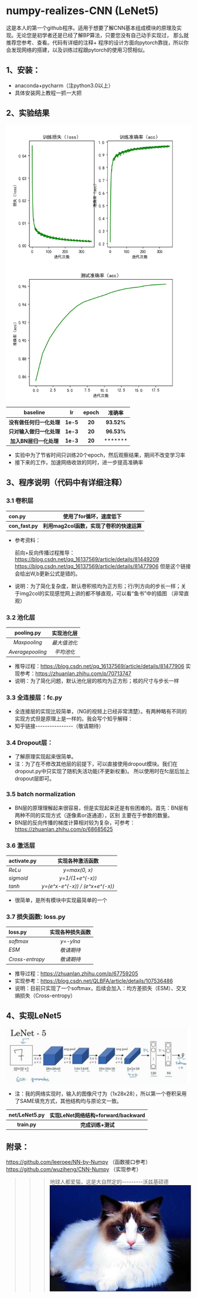 # 	numpy-realizes-CNN (LeNet5)

​	这是本人的第一个github程序。适用于想要了解CNN基本组成模块的原理及实现。无论您是初学者还是已经了解BP算法，只要您没有自己动手实现过，
那么就推荐您参考、查看。代码有详细的注释+
    程序的设计方面向pytorch靠拢，所以你会发现网络的搭建，以及训练过程跟pytorch的使用习惯相似。

## 1、安装：
   * anaconda+pycharm（注python3.0以上）
   * 具体安装网上教程一抓一大把
   
   
## 2、实验结果

   ![实验结果](./pic/输入做归一化实验结果/Figure_1.png)
   ![实验结果](./pic/输入做归一化实验结果/Figure_2.png)
   
   <center>

|        baseline       |      lr       |    epoch   |      准确率     |
| :-------------------: | :----------:  | :-----:|:------------: | 
| **没有做任何归一化处理** |    **1e-5**   |    **20**  |    **93.52%**   |
| **只对输入做归一化处理** |    **1e-3**   |    **20**  |    **96.53%**   |
| **加入BN层归一化处理**   |    **1e-3**   |   **20**   |   *******      |
</center>
   
   * 实验中为了节省时间只训练20个epoch，然后观察结果，期间不改变学习率
   * 接下来的工作，加速网络收敛的同时，进一步提高准确率
   
   
## 3、程序说明（代码中有详细注释）

###  3.1 卷积层
<center>

| con.py           |  使用了for循环，速度低下       |
| :--------------- | :----------------------:   | 
| **con_fast.py**  |     **利用mag2col函数，实现了卷积的快速运算**    |
</center>
 
   * 参考资料：  
   
      
      前向+反向传播过程推导：
      https://blog.csdn.net/qq_16137569/article/details/81449209
      https://blog.csdn.net/qq_16137569/article/details/81477906
      但是这个链接会给出W,b更新公式是错的。
      
   * 说明：为了简化复杂度，默认卷积核均为正方形；行/列方向的步长一样；关于img2col的实现感觉网上讲的都不够直观，可以看“鱼书”中的插图
    （非常直观）


### 3.2 池化层
<center>

|     pooling.py    |  **实现池化层**  |
| :---------------: | :------------: | 
|    *Maxpooling*   |    *最大值池化*  |
| *Averagepooling*  |    *平均池化*   |

</center>

   * 推导过程：https://blog.csdn.net/qq_16137569/article/details/81477906
    实现参考：https://zhuanlan.zhihu.com/p/70713747
   * 说明：为了简化问题，默认池化层的核均为正方形；核的尺寸与步长一样


### 3.3 全连接层：fc.py
   * 全连接层的实现比较简单，（NG的视频上已经非常清楚）。有两种略有不同的实现方式但是原理上是一样的。我会写个知乎解释：
   * 知乎链接----------------（敬请期待）

### 3.4 Dropout层：
   * 了解原理实现起来很简单。
   * 注：为了在不修改其他层的前提下，可以直接使用dropout模块。我们在dropout.py中只实现了随机失活功能(不更新权重)。
   所以使用时在fc层后加上dropout层即可。
   
### 3.5 batch normalization
   * BN层的原理理解起来很容易，但是实现起来还是有些困难的。首先：BN层有两种不同的实现方式（逐像素or逐通道），区别
   主要在于参数的数量。
   * BN层的反向传播的梯度计算相对较为复杂，可参考：https://zhuanlan.zhihu.com/p/68685625

### 3.6 激活层
<center>

| activate.py    |     实现各种激活函数    |
| :------------- | :-----------------:  | 
|     *ReLu*     |     *y=max(0, x)*    |
|    *sigmoid*   |     *y=1/(1+e^(-x))*    |
|     *tanh*     |     *y=(e^x-e^(-x)) / (e^x+e^(-x))*    |
</center>

   * 很简单，是所有模块中实现最简单的一个


### 3.7 损失函数: loss.py
<center>

|     loss.py    |     实现各种损失函数    |
| :------------- | :-----------------:  | 
|    *softmax*   |     *y=-ylna*    |
|      *ESM*     |     *敬请期待*    |
| *Cross-entropy*|     *敬请期待*    |
</center>

   * 推导过程：https://zhuanlan.zhihu.com/p/67759205
   * 实现参考：https://blog.csdn.net/QLBFA/article/details/107536486
   * 说明：目前只实现了一个softmax，后续会加入：均方差损失（ESM）、交叉熵损失（Cross-entropy）

## 4、实现LeNet5

   ![Alt text-w518-h158](./pic/LeNet5.png)
   * 注：我的网络实现时，输入的图像尺寸为（1x28x28），所以第一个卷积采用了SAME填充方式，其他结构均与原论文一致。
<center>

|     net/LeNet5.py    |     实现LeNet网络结构+forward/backward    |
| :------------------: | :------------------------------------:  | 
|      **train.py**    |              **完成训练+测试**                |
</center>

  

## 附录：  
https://github.com/leeroee/NN-by-Numpy  （函数接口参考）  
https://github.com/wuziheng/CNN-Numpy  （实现参考）

>>> 地球人都爱猫，这是大自然定的---------沃兹基硕德
   ![cat](./pic/cat.jpg)


